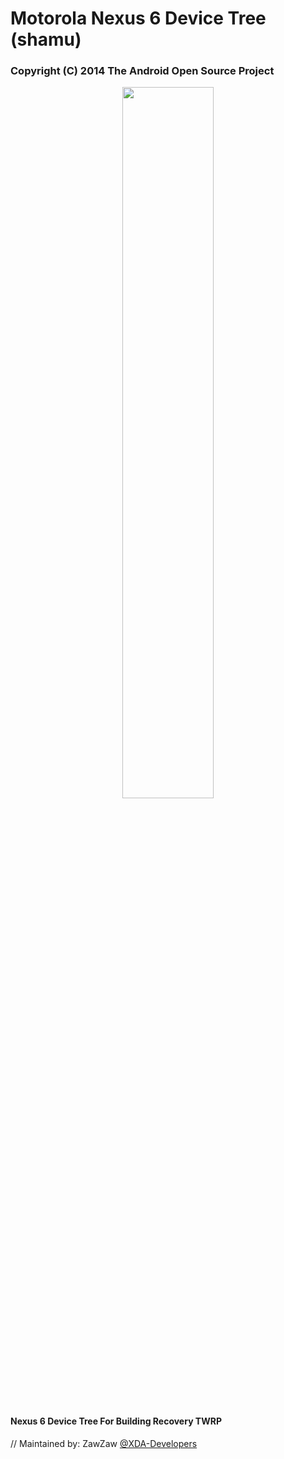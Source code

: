 # Motorola Nexus 6 Device Tree (shamu)

### Copyright (C) 2014 The Android Open Source Project

<center><img src="https://www.motorola.ca/sites/default/files/styles/12_cols_mobile_2x/public/library/ca-fr/products/nexus-6/MOTO-NEXUS-HERO-CARD-540w0ftz8d8.png?itok=IqtW_dc8&timestamp=1469205051" height="54%" width="54%;"/></center>

#### Nexus 6 Device Tree For Building Recovery TWRP

// Maintained by: ZawZaw [@XDA-Developers](https://forum.xda-developers.com/member.php?u=7581611)
